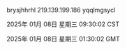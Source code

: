 brysjhhrhl 219.139.199.186 yqqlmgsycl

2025年 01月 08日 星期三 09:30:02 CST

2025年 01月 08日 星期三 01:30:02 GMT
